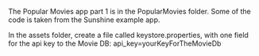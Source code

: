 The Popular Movies app part 1 is in the PopularMovies folder. Some of the code is taken
from the Sunshine example app.

In the assets folder, create a file called keystore.properties, with one field
for the api key to the Movie DB:
api_key=yourKeyForTheMovieDb
